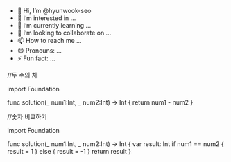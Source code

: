 - 👋 Hi, I’m @hyunwook-seo
- 👀 I’m interested in ...
- 🌱 I’m currently learning ...
- 💞️ I’m looking to collaborate on ...
- 📫 How to reach me ...
- 😄 Pronouns: ...
- ⚡ Fun fact: ...

<!---
hyunwook-seo/hyunwook-seo is a ✨ special ✨ repository because its `README.md` (this file) appears on your GitHub profile.
You can click the Preview link to take a look at your changes.
--->

//두 수의 차

import Foundation

func solution(_ num1:Int, _ num2:Int) -> Int {
    return num1 - num2
}

//숫자 비교하기

import Foundation

func solution(_ num1:Int, _ num2:Int) -> Int {
    var result: Int
    if num1 == num2 {
        result = 1
    } else {
        result = -1
    }
    return result
}
